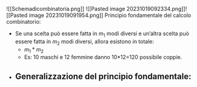 ![[Schemadicombinatoria.png]]
![[Pasted image 20231019092334.png]]![[Pasted image 20231019091954.png]]
Principio fondamentale del calcolo combinatorio:
- Se una scelta può essere fatta in $m_1$ modi diversi e un’altra scelta può essere fatta in $m_2$ modi diversi, allora esistono in totale:
	- $m_1 * m_2$
	- Es: 10 maschi e 12 femmine danno 10\*12=120 possibile coppie.
- Generalizzazione del principio fondamentale:
	- 